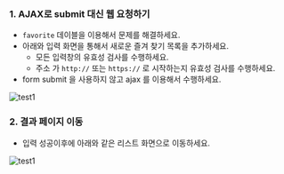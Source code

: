 ### 1. AJAX로 submit 대신 웹 요청하기

* `favorite` 데이블을 이용해서 문제를 해결하세요. 
* 아래와 입력 화면을 통해서 새로운 즐겨 찾기 목록을 추가하세요. 
    * 모든 입력창의 유효성 검사를 수행하세요. 
    * 주소 가 `http://` 또는 `https://` 로 시작하는지 유효성 검사를 수행하세요. 
* form submit 을 사용하지 않고 ajax 를 이용해서 수행하세요. 

![test1](/material/images/dulumary/web/ajax/test01_1_result.png)

### 2. 결과 페이지 이동

* 입력 성공이후에 아래와 같은 리스트 화면으로 이동하세요. 

![test1](/material/images/dulumary/web/ajax/test01_2_result.png)
